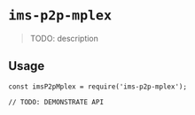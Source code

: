 # `ims-p2p-mplex`

> TODO: description

## Usage

```
const imsP2pMplex = require('ims-p2p-mplex');

// TODO: DEMONSTRATE API
```
